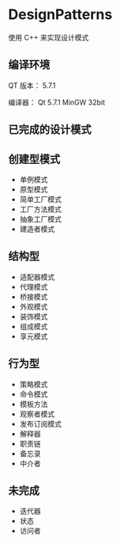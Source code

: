 # DesignPatterns

使用 C++ 来实现设计模式

## 编译环境

QT 版本： 5.7.1

编译器： Qt 5.7.1 MinGW 32bit

## 已完成的设计模式

## 创建型模式

- 单例模式
- 原型模式
- 简单工厂模式
- 工厂方法模式
- 抽象工厂模式
- 建造者模式

## 结构型

- 适配器模式
- 代理模式
- 桥接模式
- 外观模式
- 装饰模式
- 组成模式
- 享元模式

## 行为型

- 策略模式
- 命令模式
- 模板方法
- 观察者模式
- 发布订阅模式
- 解释器
- 职责链
- 备忘录
- 中介者

## 未完成

- 迭代器
- 状态
- 访问者
